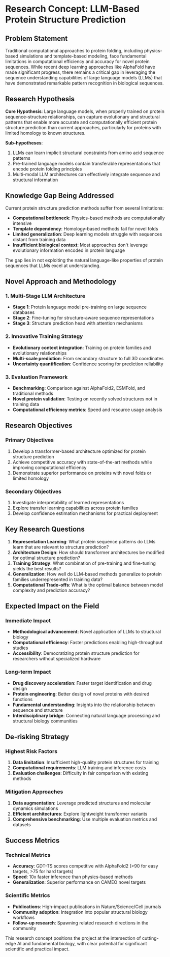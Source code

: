 # Research Concept: LLM-Based Protein Structure Prediction

## Problem Statement

Traditional computational approaches to protein folding, including physics-based simulations and template-based modeling, face fundamental limitations in computational efficiency and accuracy for novel protein sequences. While recent deep learning approaches like AlphaFold have made significant progress, there remains a critical gap in leveraging the sequence understanding capabilities of large language models (LLMs) that have demonstrated remarkable pattern recognition in biological sequences.

## Research Hypothesis

**Core Hypothesis**: Large language models, when properly trained on protein sequence-structure relationships, can capture evolutionary and structural patterns that enable more accurate and computationally efficient protein structure prediction than current approaches, particularly for proteins with limited homology to known structures.

**Sub-hypotheses**:
1. LLMs can learn implicit structural constraints from amino acid sequence patterns
2. Pre-trained language models contain transferable representations that encode protein folding principles
3. Multi-modal LLM architectures can effectively integrate sequence and structural information

## Knowledge Gap Being Addressed

Current protein structure prediction methods suffer from several limitations:
- **Computational bottleneck**: Physics-based methods are computationally intensive
- **Template dependency**: Homology-based methods fail for novel folds
- **Limited generalization**: Deep learning models struggle with sequences distant from training data
- **Insufficient biological context**: Most approaches don't leverage evolutionary information encoded in protein language

The gap lies in not exploiting the natural language-like properties of protein sequences that LLMs excel at understanding.

## Novel Approach and Methodology

### 1. Multi-Stage LLM Architecture
- **Stage 1**: Protein language model pre-training on large sequence databases
- **Stage 2**: Fine-tuning for structure-aware sequence representations
- **Stage 3**: Structure prediction head with attention mechanisms

### 2. Innovative Training Strategy
- **Evolutionary context integration**: Training on protein families and evolutionary relationships
- **Multi-scale prediction**: From secondary structure to full 3D coordinates
- **Uncertainty quantification**: Confidence scoring for prediction reliability

### 3. Evaluation Framework
- **Benchmarking**: Comparison against AlphaFold2, ESMFold, and traditional methods
- **Novel protein validation**: Testing on recently solved structures not in training data
- **Computational efficiency metrics**: Speed and resource usage analysis

## Research Objectives

### Primary Objectives
1. Develop a transformer-based architecture optimized for protein structure prediction
2. Achieve competitive accuracy with state-of-the-art methods while improving computational efficiency
3. Demonstrate superior performance on proteins with novel folds or limited homology

### Secondary Objectives
1. Investigate interpretability of learned representations
2. Explore transfer learning capabilities across protein families
3. Develop confidence estimation mechanisms for practical deployment

## Key Research Questions

1. **Representation Learning**: What protein sequence patterns do LLMs learn that are relevant to structure prediction?
2. **Architecture Design**: How should transformer architectures be modified for optimal structure prediction?
3. **Training Strategy**: What combination of pre-training and fine-tuning yields the best results?
4. **Generalization**: How well do LLM-based methods generalize to protein families underrepresented in training data?
5. **Computational Trade-offs**: What is the optimal balance between model complexity and prediction accuracy?

## Expected Impact on the Field

### Immediate Impact
- **Methodological advancement**: Novel application of LLMs to structural biology
- **Computational efficiency**: Faster predictions enabling high-throughput studies
- **Accessibility**: Democratizing protein structure prediction for researchers without specialized hardware

### Long-term Impact
- **Drug discovery acceleration**: Faster target identification and drug design
- **Protein engineering**: Better design of novel proteins with desired functions
- **Fundamental understanding**: Insights into the relationship between sequence and structure
- **Interdisciplinary bridge**: Connecting natural language processing and structural biology communities

## De-risking Strategy

### Highest Risk Factors
1. **Data limitation**: Insufficient high-quality protein structures for training
2. **Computational requirements**: LLM training and inference costs
3. **Evaluation challenges**: Difficulty in fair comparison with existing methods

### Mitigation Approaches
1. **Data augmentation**: Leverage predicted structures and molecular dynamics simulations
2. **Efficient architectures**: Explore lightweight transformer variants
3. **Comprehensive benchmarking**: Use multiple evaluation metrics and datasets

## Success Metrics

### Technical Metrics
- **Accuracy**: GDT-TS scores competitive with AlphaFold2 (>90 for easy targets, >75 for hard targets)
- **Speed**: 10x faster inference than physics-based methods
- **Generalization**: Superior performance on CAMEO novel targets

### Scientific Metrics
- **Publications**: High-impact publications in Nature/Science/Cell journals
- **Community adoption**: Integration into popular structural biology workflows
- **Follow-up research**: Spawning related research directions in the community

This research concept positions the project at the intersection of cutting-edge AI and fundamental biology, with clear potential for significant scientific and practical impact.
